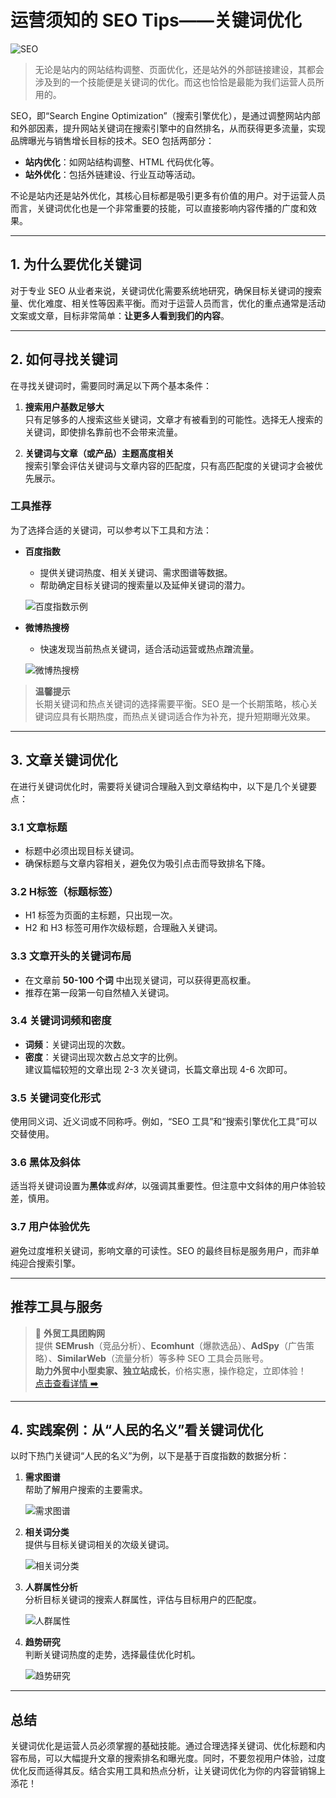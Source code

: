 # 运营须知的 SEO Tips——关键词优化

![SEO](https://image.woshipm.com/wp-files/img/108.jpg)

> 无论是站内的网站结构调整、页面优化，还是站外的外部链接建设，其都会涉及到的一个技能便是关键词的优化。而这也恰恰是最能为我们运营人员所用的。

SEO，即“Search Engine Optimization”（搜索引擎优化），是通过调整网站内部和外部因素，提升网站关键词在搜索引擎中的自然排名，从而获得更多流量，实现品牌曝光与销售增长目标的技术。SEO 包括两部分：

- **站内优化**：如网站结构调整、HTML 代码优化等。
- **站外优化**：包括外链建设、行业互动等活动。

不论是站内还是站外优化，其核心目标都是吸引更多有价值的用户。对于运营人员而言，关键词优化也是一个非常重要的技能，可以直接影响内容传播的广度和效果。

---

## 1. 为什么要优化关键词

对于专业 SEO 从业者来说，关键词优化需要系统地研究，确保目标关键词的搜索量、优化难度、相关性等因素平衡。而对于运营人员而言，优化的重点通常是活动文案或文章，目标非常简单：**让更多人看到我们的内容**。

---

## 2. 如何寻找关键词

在寻找关键词时，需要同时满足以下两个基本条件：

1. **搜索用户基数足够大**  
   只有足够多的人搜索这些关键词，文章才有被看到的可能性。选择无人搜索的关键词，即使排名靠前也不会带来流量。
   
2. **关键词与文章（或产品）主题高度相关**  
   搜索引擎会评估关键词与文章内容的匹配度，只有高匹配度的关键词才会被优先展示。

### 工具推荐
为了选择合适的关键词，可以参考以下工具和方法：

- **百度指数**  
  - 提供关键词热度、相关关键词、需求图谱等数据。  
  - 帮助确定目标关键词的搜索量以及延伸关键词的潜力。
  
  ![百度指数示例](https://image.woshipm.com/wp-files/2017/04/rc7rZWtWK1wbYuHXxJDD.png)
  
- **微博热搜榜**  
  - 快速发现当前热点关键词，适合活动运营或热点蹭流量。  

  ![微博热搜榜](https://image.woshipm.com/wp-files/2017/04/AQchKQionAE9OjTtGJen.png)

> **温馨提示**  
> 长期关键词和热点关键词的选择需要平衡。SEO 是一个长期策略，核心关键词应具有长期热度，而热点关键词适合作为补充，提升短期曝光效果。

---

## 3. 文章关键词优化

在进行关键词优化时，需要将关键词合理融入到文章结构中，以下是几个关键要点：

### 3.1 文章标题
- 标题中必须出现目标关键词。
- 确保标题与文章内容相关，避免仅为吸引点击而导致排名下降。

### 3.2 H标签（标题标签）
- H1 标签为页面的主标题，只出现一次。
- H2 和 H3 标签可用作次级标题，合理融入关键词。

### 3.3 文章开头的关键词布局
- 在文章前 **50-100 个词** 中出现关键词，可以获得更高权重。
- 推荐在第一段第一句自然植入关键词。

### 3.4 关键词词频和密度
- **词频**：关键词出现的次数。
- **密度**：关键词出现次数占总文字的比例。  
  建议篇幅较短的文章出现 2-3 次关键词，长篇文章出现 4-6 次即可。

### 3.5 关键词变化形式
使用同义词、近义词或不同称呼。例如，“SEO 工具”和“搜索引擎优化工具”可以交替使用。

### 3.6 黑体及斜体
适当将关键词设置为**黑体**或*斜体*，以强调其重要性。但注意中文斜体的用户体验较差，慎用。

### 3.7 用户体验优先
避免过度堆积关键词，影响文章的可读性。SEO 的最终目标是服务用户，而非单纯迎合搜索引擎。

---

## 推荐工具与服务

> 🚀 **外贸工具团购网**  
> 提供 **SEMrush**（竞品分析）、**Ecomhunt**（爆款选品）、**AdSpy**（广告策略）、**SimilarWeb**（流量分析）等多种 SEO 工具会员账号。  
> **助力外贸中小型卖家、独立站成长**，价格实惠，操作稳定，立即体验！  
> [点击查看详情 ➡️](https://bit.ly/waimao518)

---

## 4. 实践案例：从“人民的名义”看关键词优化

以时下热门关键词“人民的名义”为例，以下是基于百度指数的数据分析：

1. **需求图谱**  
   帮助了解用户搜索的主要需求。

   ![需求图谱](https://image.woshipm.com/wp-files/2017/04/r89KpTNl0Mptbe2ZBQs1.png)

2. **相关词分类**  
   提供与目标关键词相关的次级关键词。

   ![相关词分类](https://image.woshipm.com/wp-files/2017/04/8xxH5LZNSYaYtrIGq5TD.png)

3. **人群属性分析**  
   分析目标关键词的搜索人群属性，评估与目标用户的匹配度。

   ![人群属性](https://image.woshipm.com/wp-files/2017/04/DQpTDfkV6Ux8ctLCvETW.png)

4. **趋势研究**  
   判断关键词热度的走势，选择最佳优化时机。

   ![趋势研究](https://image.woshipm.com/wp-files/2017/04/DQpTDfkV6Ux8ctLCvETW.png)

---

## 总结

关键词优化是运营人员必须掌握的基础技能。通过合理选择关键词、优化标题和内容布局，可以大幅提升文章的搜索排名和曝光度。同时，不要忽视用户体验，过度优化反而适得其反。结合实用工具和热点分析，让关键词优化为你的内容营销锦上添花！

